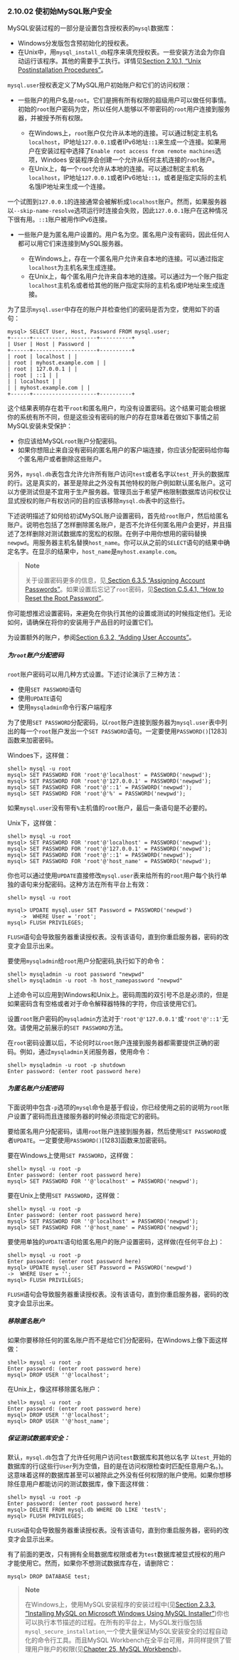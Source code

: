 ### 2.10.02 使初始MySQL账户安全

MySQL安装过程的一部分是设置包含授权表的`mysql`数据库：

* Windows分发版包含预初始化的授权表。
* 在Unix中，用`mysql_install_db`程序来填充授权表。一些安装方法会为你自动运行该程序。其他的需要手工执行。详情见[Section 2.10.1,
“Unix Postinstallation Procedures”](#)。

`mysql.user`授权表定义了MySQL用户初始账户和它们的访问权限：

* 一些账户的用户名是`root`。它们是拥有所有权限的超级用户可以做任何事情。初始的`root`账户密码为空，所以任何人能够以不带密码的`root`用户连接到服务器，并被授予所有权限。
	
	* 在Windows上，`root`账户仅允许从本地的连接。可以通过制定主机名`localhost`，IP地址`127.0.0.1`或者IPv6地址`::1`来生成一个连接。如果用户在安装过程中选择了`Enable root access from remote machines`选项，Windoes 安装程序会创建一个允许从任何主机连接的`root`账户。
	* 在Unix上，每一个`root`允许从本地的连接。可以通过制定主机名`localhost`，IP地址`127.0.0.1`或者IPv6地址`::1`，或者是指定实际的主机名饿IP地址来生成一个连接。
	
一个试图到`127.0.0.1`的连接通常会被解析成`localhost`账户。然而，如果服务器以`--skip-name-resolve`选项运行时连接会失败，因此`127.0.0.1`账户在这种情况下很有用。`::1`账户被用作IPv6连接。

* 一些账户是为匿名用户设置的。用户名为空。匿名用户没有密码，因此任何人都可以用它们来连接到MySQL服务器。

	* 在Windows上，存在一个匿名用户允许来自本地的连接。可以通过指定`localhost`为主机名来生成连接。
	* 在Unix上，每个匿名用户允许来自本地的连接。可以通过为一个账户指定`localhost`主机名或者给其他的账户指定实际的主机名或IP地址来生成连接。
	
为了显示`mysql.user`中存在的账户并检查他们的密码是否为空，使用如下的语句：

	mysql> SELECT User, Host, Password FROM mysql.user;
	+------+--------------------+----------+
	| User | Host | Password |
	+------+--------------------+----------+
	| root | localhost | |
	| root | myhost.example.com | |
	| root | 127.0.0.1 | |
	| root | ::1 | |
	| | localhost | |
	| | myhost.example.com | |
	+------+--------------------+----------+

这个结果表明存在若干`root`和匿名用户，均没有设置密码。这个结果可能会根据你的系统有所不同，但是这些没有密码的账户的存在意味着在做如下事情之前MySQL安装未受保护：

* 你应该给MySQL`root`账户分配密码。
* 如果你想阻止来自没有密码的匿名用户的客户端连接，你应该分配密码给你每个匿名用户或者删除这些账户。

另外，`mysql.db`表包含允许允许所有账户访问`test`或者名字以`test_`开头的数据库的行。这是真实的，甚至是除此之外没有其他特权的账户例如默认匿名账户。这可以方便测试但是不宜用于生产服务器。管理员出于希望严格限制数据库访问权仅让显式授权的账户有权访问的目的应该移除`mysql.db`表中的这些行。

下述说明描述了如何给初试MySQL账户设置密码，首先给`root`账户，然后给匿名账户。说明也包括了怎样删除匿名账户，是否不允许任何匿名用户会更好，并且描述了怎样删除对测试数据库的宽松的权限。在例子中用你想用的密码替换`newpwd`。用服务器主机名替换`host_name`。你可以从之前的`SELECT`语句的结果中确定名字。在显示的结果中，`host_name`是`myhost.example.com`。

> **Note**
>
> 关于设置密码更多的信息，见[ Section 6.3.5,“Assigning Account Passwords”](#)。如果设置后忘记了`root`密码，见[Section C.5.4.1, “How to Reset the Root Password”](#)。

你可能想推迟设置密码，来避免在你执行其他的设置或测试的时候指定他们。无论如何，请确保在将你的安装用于产品目的时设置它们。

为设置额外的账户，参阅[Section 6.3.2, “Adding User Accounts”](#)。

##### 为`root`账户分配密码

`root`账户密码可以用几种方式设置。下述讨论演示了三种方法：

* 使用`SET PASSWORD`语句
* 使用`UPDATE`语句
* 使用`mysqladmin`命令行客户端程序

为了使用`SET PASSWORD`分配密码，以`root`账户连接到服务器为`mysql.user`表中列出的每一个`root`账户发出一个`SET PASSWORD`语句。一定要使用`PASSWORD()`[1283]函数来加密密码。

Windoes下，这样做：

	shell> mysql -u root
	mysql> SET PASSWORD FOR 'root'@'localhost' = PASSWORD('newpwd');
	mysql> SET PASSWORD FOR 'root'@'127.0.0.1' = PASSWORD('newpwd');
	mysql> SET PASSWORD FOR 'root'@'::1' = PASSWORD('newpwd');
	mysql> SET PASSWORD FOR 'root'@'%' = PASSWORD('newpwd');

如果`mysql.user`没有带有`%`主机值的`root`账户，最后一条语句是不必要的。

Unix下，这样做：

	shell> mysql -u root
	mysql> SET PASSWORD FOR 'root'@'localhost' = PASSWORD('newpwd');
	mysql> SET PASSWORD FOR 'root'@'127.0.0.1' = PASSWORD('newpwd');
	mysql> SET PASSWORD FOR 'root'@'::1' = PASSWORD('newpwd');
	mysql> SET PASSWORD FOR 'root'@'host_name' = PASSWORD('newpwd');

你也可以通过使用`UPDATE`直接修改`mysql.user`表来给所有的`root`用户每个执行单独的语句来分配密码。这种方法在所有平台上有效：

	shell> mysql -u root
	
	mysql> UPDATE mysql.user SET Password = PASSWORD('newpwd')
		->  WHERE User = 'root';
	mysql> FLUSH PRIVILEGES;

`FLUSH`语句会导致服务器重读授权表。没有该语句，直到你重启服务器，密码的改变才会显示出来。

要使用`mysqladmin`给`root`用户分配密码,执行如下的命令：

	shell> mysqladmin -u root password "newpwd"
	shell> mysqladmin -u root -h host_namepassword "newpwd"

上述命令可以应用到Windows和Unix上。密码周围的双引号不总是必须的，但是如果密码含有空格或者对于命令解释器特殊的字符，你应该使用它们。

设置`root`账户密码的`mysqladmin`方法对于`'root'@'127.0.0.1'`或`'root'@'::1'`无效。请使用之前展示的`SET PASSWORD`方法。

在`root`密码设置以后，不论何时以`root`账户连接到服务器都需要提供正确的密码。例如，通过`mysqladmin`关闭服务器，使用命令：

	shell> mysqladmin -u root -p shutdown
	Enter password: (enter root password here)

##### 为匿名账户分配密码

下面说明中包含`-p`选项的`mysql`命令是基于假设，你已经使用之前的说明为`root`账户设置了密码而且连接服务器的时候必须指定它的密码。

要给匿名用户分配密码，请用`root`账户连接到服务器，然后使用`SET PASSWORD`或者`UPDATE`。一定要使用`PASSWORD()`[1283]函数来加密密码。

要在Windows上使用`SET PASSWORD`，这样做：

	shell> mysql -u root -p
	Enter password: (enter root password here)
	mysql> SET PASSWORD FOR ''@'localhost' = PASSWORD('newpwd');

要在Unix上使用`SET PASSWORD`，这样做：

	shell> mysql -u root -p
	Enter password: (enter root password here)
	mysql> SET PASSWORD FOR ''@'localhost' = PASSWORD('newpwd');
	mysql> SET PASSWORD FOR ''@'host_name' = PASSWORD('newpwd');

要使用单独的`UPDATE`语句给匿名用户的账户设置密码，这样做(在任何平台上)：

	shell> mysql -u root -p
	Enter password: (enter root password here)
	mysql> UPDATE mysql.user SET Password = PASSWORD('newpwd')
	->  WHERE User = '';
	mysql> FLUSH PRIVILEGES;

`FLUSH`语句会导致服务器重读授权表。没有该语句，直到你重启服务器，密码的改变才会显示出来。

##### 移除匿名账户

如果你要移除任何的匿名账户而不是给它们分配密码，在Windows上像下面这样做：

	shell> mysql -u root -p
	Enter password: (enter root password here)
	mysql> DROP USER ''@'localhost';

在Unix上，像这样移除匿名账户：

	shell> mysql -u root -p
	Enter password: (enter root password here)
	mysql> DROP USER ''@'localhost';
	mysql> DROP USER ''@'host_name';

##### 保证测试数据库安全：

默认，`mysql.db`包含了允许任何用户访问`test`数据库和其他以名字 以`test_`开始的数据库的行(这些行`User`列为空值，目的是在访问权限检查时匹配任意用户名。)。这意味着这样的数据库甚至可以被除此之外没有任何权限的账户使用。如果你想移除任意用户都能访问的测试数据库，像下面这样做：

	shell> mysql -u root -p
	Enter password: (enter root password here)
	mysql> DELETE FROM mysql.db WHERE Db LIKE 'test%';
	mysql> FLUSH PRIVILEGES;

`FLUSH`语句会导致服务器重读授权表。没有该语句，直到你重启服务器，密码的改变才会显示出来。

有了前面的更改，只有拥有全局数据库权限或者为`test`数据库被显式授权的用户才能使用它。然而，如果你不想测试数据库存在，请删除它：

	mysql> DROP DATABASE test;

> **Note**
> 
> 在Windows上，使用MySQL安装程序的安装过程中(见[Section 2.3.3, “Installing MySQL on Microsoft Windows Using MySQL Installer”](#))你也可以执行本节描述的过程。在所有的平台上，MySQL发行版包括`mysql_secure_installation`,一个使大量保证MySQL安装安全的过程自动化的命令行工具。而且MySQL Workbench在全平台可用，并同样提供了管理用户账户的权限(见[Chapter 25, MySQL Workbench](#))。
	

